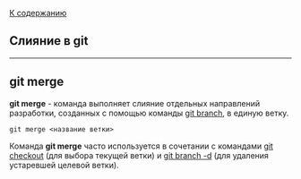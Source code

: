 [К содержанию](./readme.md)

## Слияние в git

---

## git merge



**git merge** - команда выполняет слияние отдельных направлений разработки, созданных с помощью команды [git branch](./branch.md), в единую ветку.

```bash=
git merge <название ветки>
```

Команда **git merge** часто используется в сочетании с командами [git checkout](./checkout.md) (для выбора текущей ветки) и [git branch -d](./branch.md) (для удаления устаревшей целевой ветки).
